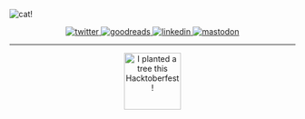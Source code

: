 ![cat!](https://user-images.githubusercontent.com/16241612/131959897-d2e48bb3-7b4a-4ef6-b643-a3eb6bb1f1c5.png)


<p align="center">
  <a href="https://twitter.com/bviranga" target="_blank">
    <img src="https://img.shields.io/badge/-Twitter-313131?style=flat-square&labelColor=313131&logo=twitter&logoColor=white&color=313131" alt="twitter" />
  </a>
  <a href="https://www.goodreads.com/user/show/59632437-bihan-viranga">
    <img src="https://img.shields.io/badge/-Goodreads-313131?style=flat-square&labelColor=313131&logo=Goodreads&logoColor=white&color=313131" alt="goodreads" />
  </a>
  <a href="https://www.linkedin.com/in/bihanviranga">
    <img src="https://img.shields.io/badge/-LinkedIn-313131?style=flat-square&labelColor=313131&logo=LinkedIn&logoColor=white&color=313131" alt="linkedin" />
  </a>
  <a href="https://hostux.social/@bv">
    <img src="https://img.shields.io/badge/-Mastodon-313131?style=flat-square&labelColor=313131&logo=Mastodon&logoColor=white&color=313131" alt="mastodon" />
  </a>
</p>

<hr>

<p align="center">
  <img src="https://anchor.digitalocean.com/rs/113-DTN-266/images/Tree%20Badge.png" alt="I planted a tree this Hacktoberfest!" height="100"/>
</p>

<!--
<a href="https://github.com/topics/linux"><img height="30" src="https://raw.githubusercontent.com/github/explore/80688e429a7d4ef2fca1e82350fe8e3517d3494d/topics/linux/linux.png"></a>
<a href="https://github.com/topics/vim"><img height="30" src="https://raw.githubusercontent.com/github/explore/80688e429a7d4ef2fca1e82350fe8e3517d3494d/topics/vim/vim.png"></a>
<a href="https://github.com/topics/archlinux"><img height="30" src="https://raw.githubusercontent.com/github/explore/7b8474be525e3f210d3c8d60a32beca4bfc2895b/topics/archlinux/archlinux.png"></a>

<!--
[![Bihan's github stats](https://github-readme-stats.vercel.app/api?username=bihanviranga&hide=stars,contribs&count_private=true&show_icons=true&title_color=000&icon_color=000&hide_title=true)](https://github.com/anuraghazra/github-readme-stats)
-->

<!--
[![Most used languages](https://github-readme-stats.vercel.app/api/top-langs/?username=bihanviranga&layout=compact&hide_title=true&title_color=000)](https://github.com/anuraghazra/github-readme-stats)
-->
